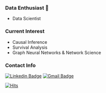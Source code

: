 

### Data Enthusiast 👋
- Data Scientist


### Current Interest

- Causal Inference 
- Survival Analysis 
- Graph Neural Networks & Network Science


### Contact Info
 [![Linkedin Badge](https://img.shields.io/badge/-LinkedIn-blue?style=flat-square&logo=Linkedin&logoColor=white&link=https://www.linkedin.com/in/jinsoo-shin-436060162)](https://www.linkedin.com/in/jinsoo-shin-436060162)        [![Gmail Badge](https://img.shields.io/badge/Gmail-d14836?style=flat-square&logo=Gmail&logoColor=white&link=mailto:jsshin2013@gmail.com)](mailto:jsshin2013@gmail.com)
	  
  
[![Hits](https://hits.seeyoufarm.com/api/count/incr/badge.svg?url=https%3A%2F%2Fgithub.com%2Fjsshin2019&count_bg=%2379C83D&title_bg=%23555555&icon=&icon_color=%23E7E7E7&title=hits&edge_flat=false)](https://hits.seeyoufarm.com)

  
  
  
  
<!--
**jsshin2019/jsshin2019** is a ✨ _special_ ✨ repository because its `README.md` (this file) appears on your GitHub profile.

Here are some ideas to get you started:

- 🔭 I’m currently working on ...
- 🌱 I’m currently learning ...
- 👯 I’m looking to collaborate on ...
- 🤔 I’m looking for help with ...
- 💬 Ask me about ...
- 📫 How to reach me: ...
- 😄 Pronouns: ...
- ⚡ Fun fact: ...
-->

